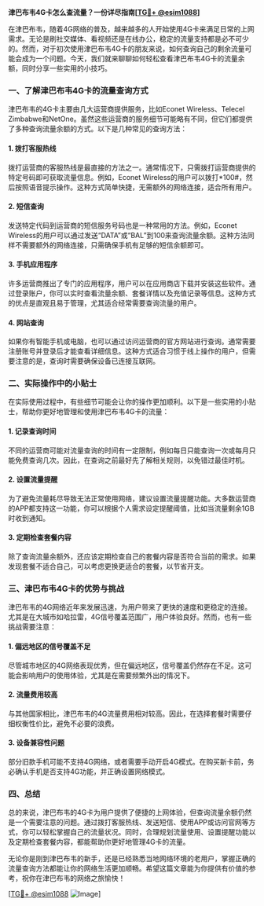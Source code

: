 **津巴布韦4G卡怎么查流量？一份详尽指南[[TG💪+ @esim1088](https://t.me/s/esim1088)]**

在津巴布韦，随着4G网络的普及，越来越多的人开始使用4G卡来满足日常的上网需求。无论是刷社交媒体、看视频还是在线办公，稳定的流量支持都是必不可少的。然而，对于初次使用津巴布韦4G卡的朋友来说，如何查询自己的剩余流量可能会成为一个问题。今天，我们就来聊聊如何轻松查看津巴布韦4G卡的流量余额，同时分享一些实用的小技巧。

### 一、了解津巴布韦4G卡的流量查询方式

津巴布韦的4G卡主要由几大运营商提供服务，比如Econet Wireless、Telecel Zimbabwe和NetOne。虽然这些运营商的服务细节可能略有不同，但它们都提供了多种查询流量余额的方式。以下是几种常见的查询方法：

#### 1. 拨打客服热线
拨打运营商的客服热线是最直接的方法之一。通常情况下，只需拨打运营商提供的特定号码即可获取流量信息。例如，Econet Wireless的用户可以拨打*100#，然后按照语音提示操作。这种方式简单快捷，无需额外的网络连接，适合所有用户。

#### 2. 短信查询
发送特定代码到运营商的短信服务号码也是一种常用的方法。例如，Econet Wireless的用户可以通过发送“DATA”或“BAL”到100来查询流量余额。这种方法同样不需要额外的网络连接，只需确保手机有足够的短信余额即可。

#### 3. 手机应用程序
许多运营商推出了专门的应用程序，用户可以在应用商店下载并安装这些软件。通过登录账户，你可以实时查看流量余额、套餐详情以及充值记录等信息。这种方式的优点是直观且易于管理，尤其适合经常需要查询流量的用户。

#### 4. 网站查询
如果你有智能手机或电脑，也可以通过访问运营商的官方网站进行查询。通常需要注册账号并登录后才能查看详细信息。这种方式适合习惯于线上操作的用户，但需要注意的是，查询时需要确保设备已连接互联网。

### 二、实际操作中的小贴士

在实际使用过程中，有些细节可能会让你的操作更加顺利。以下是一些实用的小贴士，帮助你更好地管理和使用津巴布韦4G卡的流量：

#### 1. 记录查询时间
不同的运营商可能对流量查询的时间有一定限制，例如每日只能查询一次或每月只能免费查询几次。因此，在查询之前最好先了解相关规则，以免错过最佳时机。

#### 2. 设置流量提醒
为了避免流量耗尽导致无法正常使用网络，建议设置流量提醒功能。大多数运营商的APP都支持这一功能，你可以根据个人需求设定提醒阈值，比如当流量剩余1GB时收到通知。

#### 3. 定期检查套餐内容
除了查询流量余额外，还应该定期检查自己的套餐内容是否符合当前的需求。如果发现套餐不适合自己，可以考虑更换更适合的套餐，以节省开支。

### 三、津巴布韦4G卡的优势与挑战

津巴布韦的4G网络近年来发展迅速，为用户带来了更快的速度和更稳定的连接。尤其是在大城市如哈拉雷，4G信号覆盖范围广，用户体验良好。然而，也有一些挑战需要注意：

#### 1. 偏远地区的信号覆盖不足
尽管城市地区的4G网络表现优秀，但在偏远地区，信号覆盖仍然存在不足。这可能会影响用户的使用体验，尤其是在需要频繁外出的情况下。

#### 2. 流量费用较高
与其他国家相比，津巴布韦的4G流量费用相对较高。因此，在选择套餐时需要仔细权衡性价比，避免不必要的浪费。

#### 3. 设备兼容性问题
部分旧款手机可能不支持4G网络，或者需要手动开启4G模式。在购买新卡前，务必确认手机是否支持4G功能，并正确设置网络模式。

### 四、总结

总的来说，津巴布韦的4G卡为用户提供了便捷的上网体验，但查询流量余额仍然是一个需要注意的问题。通过拨打客服热线、发送短信、使用APP或访问官网等方式，你可以轻松掌握自己的流量状况。同时，合理规划流量使用、设置提醒功能以及定期检查套餐内容，都能帮助你更好地管理4G卡的流量。

无论你是刚到津巴布韦的新手，还是已经熟悉当地网络环境的老用户，掌握正确的流量查询方法都能让你的网络生活更加顺畅。希望这篇文章能为你提供有价值的参考，祝你在津巴布韦的网络之旅愉快！

[[TG💪+ @esim1088](https://t.me/s/esim1088) ![Image](https://i.postimg.cc/4NQfJmqS/Snipaste-2025-05-13-00-14-12.png)]